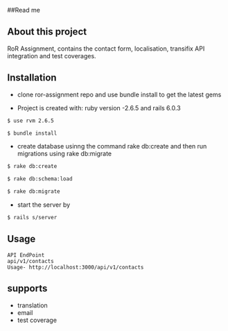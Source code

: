 ##Read me

## About this project

RoR Assignment, contains the contact form, localisation, transifix API integration and test coverages.


## Installation

* clone ror-assignment repo and use bundle install to get the latest gems

* Project is created with:
  ruby version -2.6.5 and rails 6.0.3


```bash
$ use rvm 2.6.5
```
```bash
$ bundle install
```

* create database usinng the command rake db:create and then run migrations using rake db:migrate

```bash
$ rake db:create
```
```bash
$ rake db:schema:load
```
```bash
$ rake db:migrate
```
* start the server by
```bash
$ rails s/server
```


## Usage

```
API EndPoint
api/v1/contacts
Usage- http://localhost:3000/api/v1/contacts
```
## supports
* translation
* email 
* test coverage 